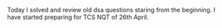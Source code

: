 Today I solved and review old dsa questions staring from the beginning. I have started preparing for TCS NQT of 26th April.
